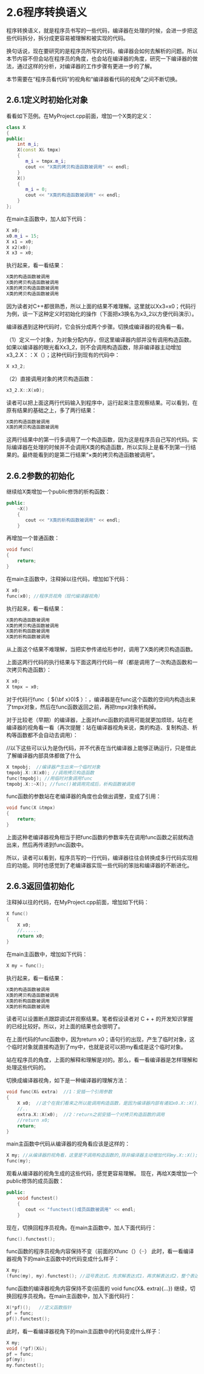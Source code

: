 # 2.6程序转换语义  

程序转换语义，就是程序员书写的一些代码，编译器在处理的时候，会进一步把这些代码拆分，拆分成更容易被理解和被实现的代码。  

换句话说，现在要研究的是程序员所写的代码，编译器会如何去解析的问题。所以本节内容不但会站在程序员的角度，也会站在编译器的角度，研究一下编译器的做法，通过这样的分析，对编译器的工作步骤有更进一步的了解。  

本节需要在“程序员看代码”的视角和“编译器看代码的视角”之间不断切换。  

## 2.6.1定义时初始化对象  

看看如下范例。在MyProject.cpp前面，增加一个X类的定义：  

``` cpp
class X  
{  
public:  
    int m_i;  
    X(const X& tmpx)  
    {  
       m_i = tmpx.m_i;  
       cout << "X类的拷贝构造函数被调用" << endl;  
    }  
    X()  
    {  
       m_i = 0;  
       cout << "X类的构造函数被调用" << endl;  
    }  
};
```

在main主函数中，加人如下代码：  

``` cpp
X x0;  
x0.m_i = 15;  
X x1 = x0;  
X x2(x0);  
X x3 = x0;
```

执行起来，看一看结果：  

``` cpp
X类的构造函数被调用
X类的拷贝构造函数被调用
X类的拷贝构造函数被调用
X类的拷贝构造函数被调用  
```

因为读者对C++都很熟悉，所以上面的结果不难理解。这里就以Xx3=x0；代码行为例，谈一下这种定义时初始化的操作（下面把x3换名为x3_2以方便代码演示）。

编译器遇到这种代码时，它会拆分成两个步骤。切换成编译器的视角看一看。

（1）定义一个对象，为对象分配内存，但这里编译器内部并没有调用构造函数。如果以编译器的眼光看Xx3_2，则不会调用构造函数，除非编译器主动增加x3_2.X：：X（）；这种代码行到现有的代码中： 

``` cpp
X x3_2;
```


（2）直接调用对象的拷贝构造函数：  

``` cpp
x3_2.X::X(x0);
```

读者可以把上面这两行代码输入到程序中，运行起来注意观察结果。可以看到，在原有结果的基础之上，多了两行结果：  

``` cpp
X类的构造函数被调用
X类的拷贝构造函数被调用  
```

这两行结果中的第一行多调用了一个构造函数，因为这是程序员自己写的代码。实际编译器在处理的时候并不会调用X类的构造函数，所以实际上是看不到第一行结果的。最终能看到的是第二行结果“×类的拷贝构造函数被调用”。  

## 2.6.2参数的初始化  

继续给X类增加一个public修饰的析构函数：  

``` cpp
public:  
    ~X()  
    {  
       cout << "X类的析构函数被调用" << endl;  
    }
```

再增加一个普通函数：  

``` cpp
void func(  
{  
    return;  
}
```



在main主函数中，注释掉以往代码，增加如下代码：  

``` cpp
X x0;  
func(x0); //程序员视角（现代编译器视角）
```

执行起来，看一看结果：  

``` cpp
X类的构造函数被调用 
X类的拷贝构造函数被调用
X类的析构函数被调用
X类的析构函数被调用  
```

从上面这个结果不难理解，当把实参传递给形参时，调用了X类的拷贝构造函数。  

上面这两行代码的执行结果与下面这两行代码一样（都是调用了一次构造函数和一次拷贝构造函数）：  

``` cpp
X x0;  
X tmpx = x0;
```

对于代码行func（ ${\bf x}0)$ ）：，编译器是在func这个函数的空间内构造出来了tmpx对象，然后在func函数返回之前，再把tmpx对象析构掉。  

对于比较老（早期）的编译器，上面对func函数的调用可能就更加烦琐，站在老编译器的视角看一看（再次提醒：站在编译器视角来说，类的构造、复制构造、析构等函数都不会自动去调用）：  

//以下这些可以认为是伪代码，并不代表在当代编译器上能够正确运行，只是借此了解编译器内部具体都做了什么

``` cpp
X tmpobj;  //编译器产生出来一个临时对象  
tmpobj.X::X(x0); //调用拷贝构造函数  
func(tmpobj); //用临时对象调用func  
tmpobj.X::~X(); //func()被调用完成后，析构函数被调用
```

func函数的参数站在老编译器的角度也会做出调整，变成了引用：  

``` cpp
void func(X &tmpx)  
{  
    return;  
}
```

上面这种老编译器视角相当于把func函数的参数率先在调用func函数之前就构造出来，然后再传递到func函数中。  

所以，读者可以看到，程序员写的一行代码，编译器往往会转换成多行代码实现相应的功能。同时也感觉到了老编译器实现一些代码的笨拙和编译器的不断进化。  

## 2.6.3返回值初始化  

注释掉以往的代码，在MyProject.cpp前面，增加如下代码：  

``` cpp
X func()  
{  
    X x0;  
    //......  
    return x0;  
}
```

在main主函数中，增加如下代码：  

```cpp
X my = func();
```

执行起来，看一看结果：  

``` cpp
X类的构造函数被调用
X类的拷贝构造函数被调用
X类的析构函数被调用
X类的析构函数被调用
```

读者可以设置断点跟踪调试并观察结果。笔者假设读者对 $\mathrm{C++}$ 的开发知识掌握的已经比较好。所以，对上面的结果也会很明了。  

在上面代码的func函数中，因为return x0；语句行的出现，产生了临时对象，这个临时对象就直接构造到了my中，也就是说可以把my看成是这个临时对象。

站在程序员的角度，上面的解释和理解是对的。那么，看一看编译器是怎样理解和处理这些代码的。  

切换成编译器视角，如下是一种编译器的理解方法：  

``` cpp
void func(X& extra)  //1：安插一个引用参数  
{  
    X x0;  //这个在我们看来之所以能调用构造函数，是因为编译器内部有诸如x0.X::X()这种代码  
    //..  
    extra.X::X(x0);  //2：return之前安插一个对拷贝构造函数的调用  
    //return x0;  
    return;  
}
```

main主函数中代码从编译器的视角看应该是这样的：  

``` cpp
X my; //从编译器的视角看，这里是不调用构造函数的,除非编译器主动增加代码my.X::X();  
func(my);
```

观看从编译器的视角生成的这些代码，感觉更容易理解。
现在，再给X类增加一个public修饰的成员函数：

``` cpp
public:  
    void functest()  
    {  
       cout << "functest()成员函数被调用" << endl;  
    }
```

现在，切换回程序员视角。在main主函数中，加人下面代码行：  

``` cpp
func().functest();
```

func函数的程序员视角内容保持不变（前面的Xfunc（）（··）
此时，看一看编译器视角下的main主函数中的代码变成什么样子：

``` cpp
X my;  
(func(my), my).functest(); //逗号表达式，先求解表达式1，再求解表达式2，整个表达式的值是表达式2的值
```

func函数的编译器视角内容保持不变(前面的 void func(X&.  extra){…}) 继续，切换回程序员视角。在main主函数中，加入下面代码行：

``` cpp
X(*pf)();   //定义函数指针  
pf = func;  
pf().functest();
```

此时，看一看编译器视角下的main主函数中的代码变成什么样子：  

``` cpp
X my;  
void (*pf)(X&);  
pf = func;  
pf(my);  
my.functest();
```